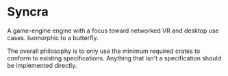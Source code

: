 # Syncra

A game-engine engine with a focus toward networked VR and desktop use cases. Isomorphic to a butterfly.

The overall philosophy is to only use the minimum required crates to conform to existing specifications. Anything that isn't a specification should be implemented directly.
